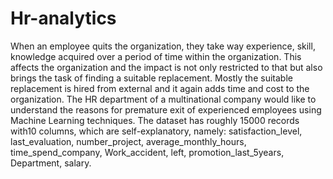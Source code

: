 # Hr-analytics
When an employee quits the organization, they take way experience, skill, knowledge acquired over a period of time within the organization. This affects the organization and the impact is not only restricted to that but also brings the task of finding a suitable replacement. Mostly the suitable replacement is hired from external and it again adds time and cost to the organization.
The HR department of a multinational company would like to understand the reasons for premature exit of experienced employees using Machine Learning techniques.
The dataset has roughly 15000 records with10 columns, which are self-explanatory, namely: satisfaction_level, last_evaluation, number_project, average_monthly_hours, time_spend_company, Work_accident, left, promotion_last_5years, Department, salary.

